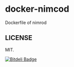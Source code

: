 docker-nimcod
=============

Dockerfile of nimrod


LICENSE
-------

MIT.


[![Bitdeli Badge](https://d2weczhvl823v0.cloudfront.net/futoase/docker-nimrod/trend.png)](https://bitdeli.com/free "Bitdeli Badge")

